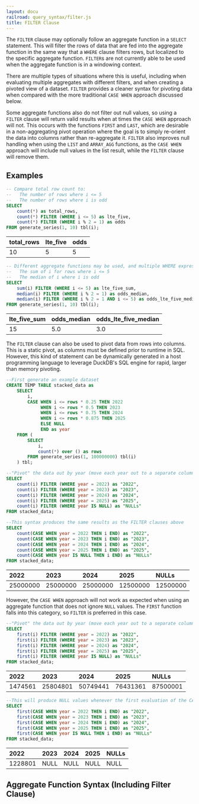 ```yaml
---
layout: docu
railroad: query_syntax/filter.js
title: FILTER Clause
---
```


The `FILTER` clause may optionally follow an aggregate function in a `SELECT` statement. This will filter the rows of data that are fed into the aggregate function in the same way that a `WHERE` clause filters rows, but localized to the specific aggregate function. `FILTER`s are not currently able to be used when the aggregate function is in a windowing context. 

There are multiple types of situations where this is useful, including when evaluating multiple aggregates with different filters, and when creating a pivoted view of a dataset. `FILTER` provides a cleaner syntax for pivoting data when compared with the more traditional `CASE WHEN` approach discussed below. 

Some aggregate functions also do not filter out null values, so using a `FILTER` clause will return valid results when at times the `CASE WHEN` approach will not. This occurs with the functions `FIRST` and `LAST`, which are desirable in a non-aggregating pivot operation where the goal is to simply re-orient the data into columns rather than re-aggregate it. `FILTER` also improves null handling when using the `LIST` and `ARRAY_AGG` functions, as the `CASE WHEN` approach will include null values in the list result, while the `FILTER` clause will remove them.

## Examples

```sql
-- Compare total row count to:
--   The number of rows where i <= 5 
--   The number of rows where i is odd 
SELECT 
    count(*) as total_rows,
    count(*) FILTER (WHERE i <= 5) as lte_five,
    count(*) FILTER (WHERE i % 2 = 1) as odds
FROM generate_series(1, 10) tbl(i);
```

| total_rows | lte_five | odds |
|:---|:---|:---|
| 10 | 5 | 5 |

```sql
-- Different aggregate functions may be used, and multiple WHERE expressions are also permitted
--   The sum of i for rows where i <= 5 
--   The median of i where i is odd 
SELECT 
    sum(i) FILTER (WHERE i <= 5) as lte_five_sum,
    median(i) FILTER (WHERE i % 2 = 1) as odds_median,
    median(i) FILTER (WHERE i % 2 = 1 AND i <= 5) as odds_lte_five_median
FROM generate_series(1, 10) tbl(i);
```

| lte_five_sum | odds_median | odds_lte_five_median |
|:---|:---|:---|
| 15 | 5.0 | 3.0 |


The `FILTER` clause can also be used to pivot data from rows into columns. This is a static pivot, as columns must be defined prior to runtime in SQL. However, this kind of statement can be dynamically generated in a host programming language to leverage DuckDB's SQL engine for rapid, larger than memory pivoting.
```sql
--First generate an example dataset
CREATE TEMP TABLE stacked_data as 
    SELECT 
        i,
        CASE WHEN i <= rows * 0.25 THEN 2022 
             WHEN i <= rows * 0.5 THEN 2023 
             WHEN i <= rows * 0.75 THEN 2024 
             WHEN i <= rows * 0.875 THEN 2025
             ELSE NULL 
             END as year 
    FROM (
        SELECT 
            i, 
            count(*) over () as rows 
        FROM generate_series(1, 100000000) tbl(i)
    ) tbl;

--"Pivot" the data out by year (move each year out to a separate column)
SELECT
    count(i) FILTER (WHERE year = 2022) as "2022",
    count(i) FILTER (WHERE year = 2023) as "2023",
    count(i) FILTER (WHERE year = 2024) as "2024",
    count(i) FILTER (WHERE year = 2025) as "2025",
    count(i) FILTER (WHERE year IS NULL) as "NULLs"
FROM stacked_data;

--This syntax produces the same results as the FILTER clauses above
SELECT
    count(CASE WHEN year = 2022 THEN i END) as "2022",
    count(CASE WHEN year = 2023 THEN i END) as "2023",
    count(CASE WHEN year = 2024 THEN i END) as "2024",
    count(CASE WHEN year = 2025 THEN i END) as "2025",
    count(CASE WHEN year IS NULL THEN i END) as "NULLs"
FROM stacked_data;
```

|   2022   |   2023   |   2024   |   2025   |  NULLs   |
|:---|:---|:---|:---|:---|
| 25000000 | 25000000 | 25000000 | 12500000 | 12500000 |

However, the `CASE WHEN` approach will not work as expected when using an aggregate function that does not ignore `NULL` values. The `FIRST` function falls into this category, so `FILTER` is preferred in this case.

```sql
--"Pivot" the data out by year (move each year out to a separate column)
SELECT
    first(i) FILTER (WHERE year = 2022) as "2022",
    first(i) FILTER (WHERE year = 2023) as "2023",
    first(i) FILTER (WHERE year = 2024) as "2024",
    first(i) FILTER (WHERE year = 2025) as "2025",
    first(i) FILTER (WHERE year IS NULL) as "NULLs"
FROM stacked_data;
```

|   2022   |   2023   |   2024   |   2025   |  NULLs   |
|:---|:---|:---|:---|:---|
| 1474561 | 25804801 | 50749441 | 76431361 | 87500001 |

```sql
--This will produce NULL values whenever the first evaluation of the CASE WHEN clause returns a NULL
SELECT
    first(CASE WHEN year = 2022 THEN i END) as "2022",
    first(CASE WHEN year = 2023 THEN i END) as "2023",
    first(CASE WHEN year = 2024 THEN i END) as "2024",
    first(CASE WHEN year = 2025 THEN i END) as "2025",
    first(CASE WHEN year IS NULL THEN i END) as "NULLs"
FROM stacked_data;
```

|   2022   |   2023   |   2024   |   2025   |  NULLs   |
|:---|:---|:---|:---|:---|
| 1228801 | NULL | NULL | NULL | NULL  |

## Aggregate Function Syntax (Including Filter Clause)

<div id="rrdiagram"></div>